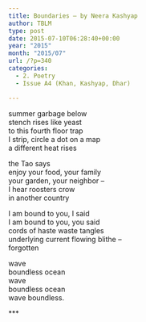 ```yaml
---
title: Boundaries – by Neera Kashyap
author: TBLM
type: post
date: 2015-07-10T06:28:40+00:00
year: "2015"
month: "2015/07"
url: /?p=340
categories:
  - 2. Poetry
  - Issue A4 (Khan, Kashyap, Dhar)

---
```

summer garbage below  
stench rises like yeast  
to this fourth floor trap  
I strip, circle a dot on a map  
a different heat rises 

the Tao says  
enjoy your food, your family  
your garden, your neighbor &#8211;  
I hear roosters crow  
in another country

I am bound to you, I said  
I am bound to you, you said  
cords of haste waste tangles  
underlying current flowing blithe &#8211;  
forgotten

wave  
boundless ocean  
wave  
boundless ocean  
wave boundless.

\***